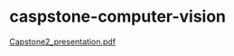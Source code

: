 # caspstone-computer-vision
[Capstone2_presentation.pdf](https://github.com/kneelagandan/caspstone-computer-vision/files/7775459/Capstone2_presentation.pdf)
